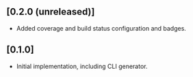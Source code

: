 ## [0.2.0 (unreleased)]
- Added coverage and build status configuration and badges.

## [0.1.0]
- Initial implementation, including CLI generator.